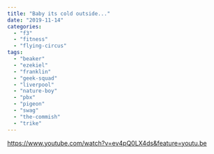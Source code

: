 ```yaml
---
title: "Baby its cold outside..."
date: "2019-11-14"
categories: 
  - "f3"
  - "fitness"
  - "flying-circus"
tags: 
  - "beaker"
  - "ezekiel"
  - "franklin"
  - "geek-squad"
  - "liverpool"
  - "nature-boy"
  - "pbx"
  - "pigeon"
  - "swag"
  - "the-commish"
  - "trike"
---
```


https://www.youtube.com/watch?v=ev4pQ0LX4ds&feature=youtu.be

